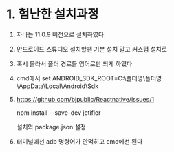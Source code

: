 # 1. 험난한 설치과정

1. 자바는 11.0.9 버전으로 설치하였다

2. 안드로이드 스튜디오 설치할땐 기본 설치 말고 커스텀 설치로

3. 혹시 몰라서 폴더 경로들 영어로만 되게 하였다

4. cmd에서 set ANDROID_SDK_ROOT=C:\폴더명\폴더명\AppData\Local\Android\Sdk

5. https://github.com/bjpublic/Reactnative/issues/1

    npm install --save-dev jetifier

    설치와 package.json 설정

6. 터미널에선 adb 명령어가 안먹히고 cmd에선 된다